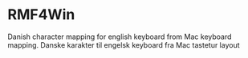 # RMF4Win
Danish character mapping for english keyboard from Mac keyboard mapping. Danske karakter til engelsk keyboard fra Mac tastetur layout
